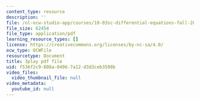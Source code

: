 ```yaml
---
content_type: resource
description: ''
file: /ol-ocw-studio-app/courses/18-03sc-differential-equations-fall-2011/f536f2c9808a04967a12d3d3ceb3598b_tVzaX9u6YAE.pdf
file_size: 62454
file_type: application/pdf
learning_resource_types: []
license: https://creativecommons.org/licenses/by-nc-sa/4.0/
ocw_type: OCWFile
resourcetype: Document
title: 3play pdf file
uid: f536f2c9-808a-0496-7a12-d3d3ceb3598b
video_files:
  video_thumbnail_file: null
video_metadata:
  youtube_id: null
---
```


